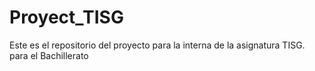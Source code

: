 # Proyect_TISG
Este es el repositorio del proyecto para la interna de la asignatura TISG. para el Bachillerato
